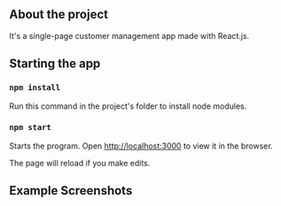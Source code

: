 <!-- # Getting Started with Create React App -->

<!-- This project was bootstrapped with [Create React App](https://github.com/facebook/create-react-app). -->

## About the project

It's a single-page customer management app made with React.js.

## Starting the app

### `npm install`

Run this command in the project's folder to install node modules.

### `npm start`

Starts the program.
Open [http://localhost:3000](http://localhost:3000) to view it in the browser.

The page will reload if you make edits.

## Example Screenshots
